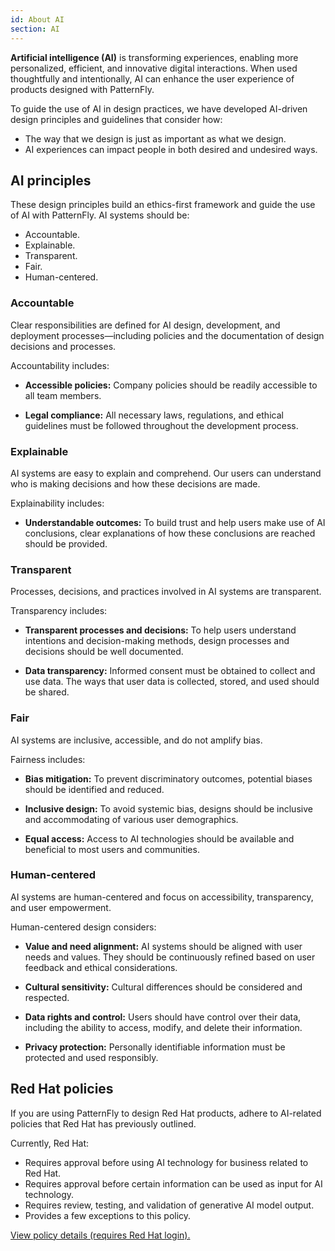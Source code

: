```yaml
---
id: About AI
section: AI
--- 
```


**Artificial intelligence (AI)** is transforming experiences, enabling more personalized, efficient, and innovative digital interactions. When used thoughtfully and intentionally, AI can enhance the user experience of products designed with PatternFly. 

To guide the use of AI in design practices, we have developed AI-driven design principles and guidelines that consider how:

- The way that we design is just as important as what we design.
- AI experiences can impact people in both desired and undesired ways.

## AI principles 

These design principles build an ethics-first framework and guide the use of AI with PatternFly. AI systems should be: 
- Accountable. 
- Explainable.
- Transparent. 
- Fair. 
- Human-centered.

### Accountable
Clear responsibilities are defined for AI design, development, and deployment processes&mdash;including policies and the documentation of design decisions and processes​.

Accountability includes:

- **Accessible policies:** Company policies should be readily accessible to all team members.

- **Legal compliance:** All necessary laws, regulations, and ethical guidelines must be followed throughout the development process.

### Explainable
AI systems are easy to explain and comprehend. Our users can understand who is making decisions and how these decisions are made.

Explainability includes: 

- **Understandable outcomes:** To build trust and help users make use of AI conclusions, clear explanations of how these conclusions are reached should be provided.

### Transparent
Processes, decisions, and practices involved in AI systems are transparent.

Transparency includes: 

- **Transparent processes and decisions:** To help users understand intentions and decision-making methods, design processes and decisions should be well documented.

- **Data transparency:** Informed consent must be obtained to collect and use data. The ways that user data is collected, stored, and used should be shared.

### Fair
AI systems are inclusive, accessible, and do not amplify bias.

Fairness includes: 

- **Bias mitigation:** To prevent discriminatory outcomes, potential biases should be identified and reduced.

- **Inclusive design:** To avoid systemic bias, designs should be inclusive and accommodating of various user demographics.

- **Equal access:** Access to AI technologies should be available and beneficial to most users and communities.

### Human-centered 
AI systems are human-centered and focus on accessibility, transparency, and user empowerment. 

Human-centered design considers:

- **Value and need alignment:** AI systems should be aligned with user needs and values. They should be continuously refined based on user feedback and ethical considerations.

- **Cultural sensitivity:** Cultural differences should be considered and respected.

- **Data rights and control:** Users should have control over their data, including the ability to access, modify, and delete their information.

- **Privacy protection:** Personally identifiable information must be protected and used responsibly.

## Red Hat policies

If you are using PatternFly to design Red Hat products, adhere to AI-related policies that Red Hat has previously outlined. 

Currently, Red Hat:
- Requires approval before using AI technology for business related to Red Hat.
- Requires approval before certain information can be used as input for AI technology.
- Requires review, testing, and validation of generative AI model output.
- Provides a few exceptions to this policy.

[View policy details (requires Red Hat login).](https://source.redhat.com/?signin&r=%2fdepartments%2flegal%2fglobal_legal_compliance%2fcompliance_folder%2fpolicy_on_the_use_of_ai_technologypdf)